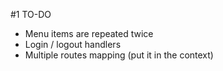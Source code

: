 #1 TO-DO

- Menu items are repeated twice
- Login / logout handlers
- Multiple routes mapping (put it in the context)
